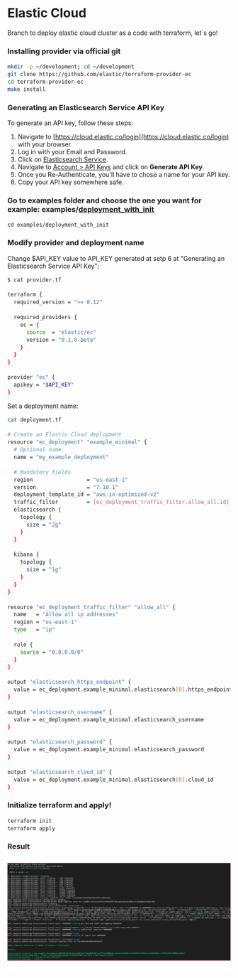 # Elastic Cloud
Branch to deploy elastic cloud cluster as a code with terraform, let´s go!

### Installing provider via official git
```bash
mkdir -p ~/development; cd ~/development
git clone https://github.com/elastic/terraform-provider-ec
cd terraform-provider-ec
make install
```
### Generating an Elasticsearch Service API Key

To generate an API key, follow these steps:

1.  Navigate to  [https://cloud.elastic.co/login](https://cloud.elastic.co/login)  with your browser
2.  Log in with your Email and Password.
3.  Click on  [Elasticsearch Service](https://cloud.elastic.co/deployments).
4.  Navigate to  [Account > API Keys](https://cloud.elastic.co/account/keys)  and click on  **Generate API Key**.
5.  Once you Re-Authenticate, you'll have to chose a name for your API key.
6.  Copy your API key somewhere safe.

### Go to examples folder and choose the one you want for example: examples/[deployment_with_init](https://github.com/igorneos/terraform/tree/main/elastic_cloud/examples/deployment_with_init)
```
cd examples/deployment_with_init
```

### Modify provider and deployment name
Change $API_KEY value to API_KEY generated at setp 6 at "Generating an Elasticsearch Service API Key":
```bash
$ cat provider.tf

terraform {
  required_version = ">= 0.12"

  required_providers {
    ec = {
      source  = "elastic/ec"
      version = "0.1.0-beta"
    }
  }
}

provider "ec" {
  apikey = "$API_KEY"
}

```
Set a deployment name:
```bash
cat deployment.tf

# Create an Elastic Cloud deployment
resource "ec_deployment" "example_minimal" {
  # Optional name.
  name = "my_example_deployment"

  # Mandatory fields
  region                 = "us-east-1"
  version                = "7.10.1"
  deployment_template_id = "aws-io-optimized-v2"
  traffic_filter         = [ec_deployment_traffic_filter.allow_all.id]
  elasticsearch {
    topology {
      size = "2g"
    }
  }

  kibana {
    topology {
      size = "1g"
    }
  }
}

resource "ec_deployment_traffic_filter" "allow_all" {
  name   = "Allow all ip addresses"
  region = "us-east-1"
  type   = "ip"

  rule {
    source = "0.0.0.0/0"
  }
}

output "elasticsearch_https_endpoint" {
  value = ec_deployment.example_minimal.elasticsearch[0].https_endpoint
}

output "elasticsearch_username" {
  value = ec_deployment.example_minimal.elasticsearch_username
}

output "elasticsearch_password" {
  value = ec_deployment.example_minimal.elasticsearch_password
}

output "elasticsearch_cloud_id" {
  value = ec_deployment.example_minimal.elasticsearch[0].cloud_id
}

```
### Initialize terraform and apply!
```bash
terraform init
terraform apply
```

### Result
![imagen_resultado](https://github.com/igorneos/terraform/blob/main/elastic_cloud/deploy.png)